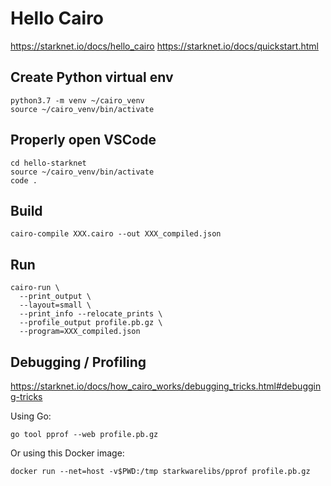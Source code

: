 # Hello Cairo

https://starknet.io/docs/hello_cairo
https://starknet.io/docs/quickstart.html

## Create Python virtual env

```shell
python3.7 -m venv ~/cairo_venv
source ~/cairo_venv/bin/activate
```

## Properly open VSCode

```shell
cd hello-starknet
source ~/cairo_venv/bin/activate
code .
```

## Build

```shell
cairo-compile XXX.cairo --out XXX_compiled.json
```

## Run

```shell
cairo-run \
  --print_output \
  --layout=small \
  --print_info --relocate_prints \
  --profile_output profile.pb.gz \
  --program=XXX_compiled.json
```

## Debugging / Profiling

https://starknet.io/docs/how_cairo_works/debugging_tricks.html#debugging-tricks

Using Go:

```
go tool pprof --web profile.pb.gz
```

Or using this Docker image:

```
docker run --net=host -v$PWD:/tmp starkwarelibs/pprof profile.pb.gz
```
